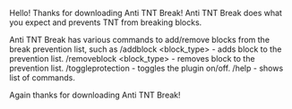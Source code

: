 Hello! Thanks for downloading Anti TNT Break!
Anti TNT Break does what you expect and prevents TNT from breaking blocks.

Anti TNT Break has various commands to add/remove blocks from the break prevention list, such as
/addblock <block_type> - adds block to the prevention list.
/removeblock <block_type> - removes block to the prevention list.
/toggleprotection - toggles the plugin on/off.
/help - shows list of commands.

Again thanks for downloading Anti TNT Break!

